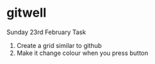# gitwell
Sunday 23rd February Task
1. Create a grid similar to github
2. Make it change colour when you press button

